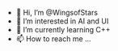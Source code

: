 - 👋 Hi, I’m @WingsofStars
- 👀 I’m interested in AI and UI
- 🌱 I’m currently learning C++
- 📫 How to reach me ...

<!---
WingsofStars/WingsofStars is a ✨ special ✨ repository because its `README.md` (this file) appears on your GitHub profile.
You can click the Preview link to take a look at your changes.
--->
